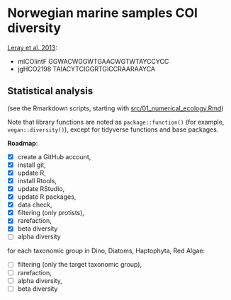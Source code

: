 # Norwegian marine samples COI diversity

[Leray et al. 2013](https://frontiersinzoology.biomedcentral.com/articles/10.1186/1742-9994-10-34):

- mlCOIintF GGWACWGGWTGAACWGTWTAYCCYCC
- jgHCO2198 TAIACYTCIGGRTGICCRAARAAYCA

## Statistical analysis

(see the Rmarkdown scripts, starting with
[src/01\_numerical\_ecology.Rmd](src/01_numerical_ecology.Rmd))

Note that library functions are noted as `package::function()` (for
example, `vegan::diversity()`), except for tidyverse functions and
base packages.


**Roadmap**:

- [x] create a GitHub account,
- [x] install git,
- [x] update R,
- [x] install Rtools,
- [x] update RStudio,
- [x] update R packages,
- [x] data check,
- [x] filtering (only protists),
- [x] rarefaction,
- [x] beta diversity
- [ ] alpha diversity

for each taxonomic group in Dino, Diatoms, Haptophyta, Red Algae:

- [ ] filtering (only the target taxonomic group),
- [ ] rarefaction,
- [ ] alpha diversity,
- [ ] beta diversity
